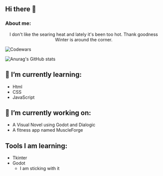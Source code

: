 ## Hi there 👋
### About me:
<p align="center">
  I don't like the searing heat and lately it's been too hot. Thank goodness Winter is around the corner.
</p>

![Codewars](https://github.r2v.ch/codewars?user=santimm44&name=true&top_languages=true&stroke=%23b362ff&theme=gradient_purple_dark)

![Anurag's GitHub stats](https://github-readme-stats.vercel.app/api?username=santimm44&theme=material-palenight&show_icons=true)


## 🌱 I’m currently learning:
* Html
* CSS
* JavaScript

## 🔭 I’m currently working on:
- A Visual Novel using Godot and Dialogic
- A fitness app named MuscleForge

## Tools I am learning:
- Tkinter
- Godot
  - I am sticking with it

<!--
Here are some ideas to get you started:

- 👯 I’m looking to collaborate on ...
- 🤔 I’m looking for help with ...
- 💬 Ask me about ...
- 😄 Pronouns: ...
- ⚡ Fun fact: ...
-->
